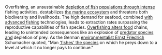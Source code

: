 
Overfishing, an unsustainable [depletion of fish](1/3/2/2/3/1/.Overfishing) [populations through intense](2/2/1/3/2/_Abundance-Scarcity) fishing activities, destabilizes [the marine ecosystem](1/3/2/2/_Flora-Fauna%20Interaction) and threatens both biodiversity and livelihoods. The high demand for seafood, combined [with advanced fishing](3/1/2/2/3/1/2/.Whaling) technologies, leads to extraction rates surpassing the reproductive capabilities of fish species. [Overfishing alters food](1/3/2/2/3/1/.Overfishing) chains, leading to unintended consequences like an explosion of [predator species and](1/3/1/3/1/3/1/.Predation) depletion of prey. As the German [environmentalist Ernst Friedrich](2/3/3/2/1/2/.Environmental%20Economics) Schumacher quoted, "Man ['fishes' the species](1/3/2/2/3/1/.Overfishing) on which he preys down to a level at which it no longer pays to continue."

